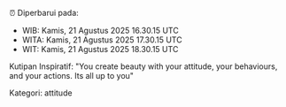 ⏰ Diperbarui pada:
- WIB: Kamis, 21 Agustus 2025 16.30.15 UTC
- WITA: Kamis, 21 Agustus 2025 17.30.15 UTC
- WIT: Kamis, 21 Agustus 2025 18.30.15 UTC

Kutipan Inspiratif:
"You create beauty with your attitude, your behaviours, and your actions. Its all up to you"


Kategori: attitude

